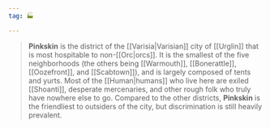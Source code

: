 ```yaml
---
tag: 🏭

---
```

> **Pinkskin** is the district of the [[Varisia|Varisian]] city of [[Urglin]] that is most hospitable to non-[[Orc|orcs]]. It is the smallest of the five neighborhoods (the others being [[Warmouth]], [[Bonerattle]], [[Oozefront]], and [[Scabtown]]), and is largely composed of tents and yurts. Most of the [[Human|humans]] who live here are exiled [[Shoanti]], desperate mercenaries, and other rough folk who truly have nowhere else to go. Compared to the other districts, **Pinkskin** is the friendliest to outsiders of the city, but discrimination is still heavily prevalent.







